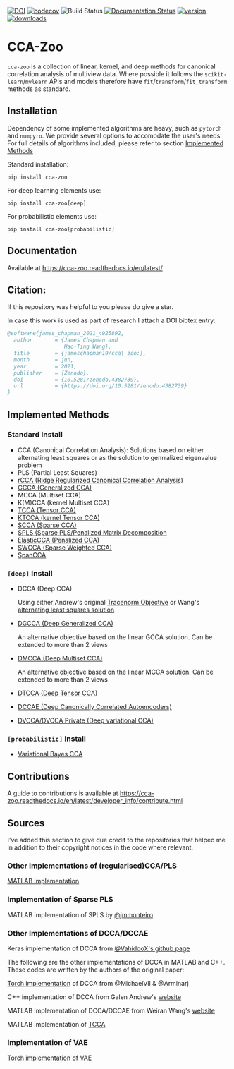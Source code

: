 [![DOI](https://zenodo.org/badge/DOI/10.5281/zenodo.5748062.svg)](https://doi.org/10.5281/zenodo.4382739)
[![codecov](https://codecov.io/gh/jameschapman19/cca_zoo/branch/master/graph/badge.svg?token=JHG9VUB0L8)](https://codecov.io/gh/jameschapman19/cca_zoo)
![Build Status](https://github.com/jameschapman19/cca_zoo/actions/workflows/python-package.yml/badge.svg)
[![Documentation Status](https://readthedocs.org/projects/cca-zoo/badge/?version=latest)](https://cca-zoo.readthedocs.io/en/latest/?badge=latest)
[![version](https://img.shields.io/pypi/v/cca-zoo)](https://pypi.org/project/cca-zoo/)
[![downloads](https://img.shields.io/pypi/dm/cca-zoo)](https://pypi.org/project/cca-zoo/)

# CCA-Zoo

`cca-zoo` is a collection of linear, kernel, and deep methods for canonical correlation analysis of multiview data. 
Where possible it follows the `scikit-learn`/`mvlearn` APIs and models therefore have `fit`/`transform`/`fit_transform` methods as standard.

## Installation

Dependency of some implemented algorithms are heavy, such as `pytorch` and `numpyro`. 
We provide several options to accomodate the user's needs.
For full details of algorithms included, please refer to section [Implemented Methods](#implemented-methods)

Standard installation: 

```
pip install cca-zoo
```
For deep learning elements use:
```
pip install cca-zoo[deep]
```

For probabilistic elements use:
```
pip install cca-zoo[probabilistic]
```
## Documentation
Available at https://cca-zoo.readthedocs.io/en/latest/
  
## Citation:
If this repository was helpful to you please do give a star.

In case this work is used as part of research I attach a DOI bibtex entry:

```bibtex
@software{james_chapman_2021_4925892,
  author       = {James Chapman and
                  Hao-Ting Wang},
  title        = {jameschapman19/cca\_zoo:},
  month        = jun,
  year         = 2021,
  publisher    = {Zenodo},
  doi          = {10.5281/zenodo.4382739},
  url          = {https://doi.org/10.5281/zenodo.4382739}
}
```

## Implemented Methods

### Standard Install
- CCA (Canonical Correlation Analysis): Solutions based on either alternating least squares or as the solution to genrralized eigenvalue problem
- PLS (Partial Least Squares)
- [rCCA (Ridge Regularized Canonical Correlation Analysis)](https://www.sciencedirect.com/science/article/abs/pii/0304407676900105?via%3Dihub)
- [GCCA (Generalized CCA)](https://academic.oup.com/biomet/article-abstract/58/3/433/233349?redirectedFrom=fulltext)
- MCCA (Multiset CCA)
- K(M)CCA (kernel Multiset CCA)
- [TCCA (Tensor CCA)](https://arxiv.org/pdf/1502.02330.pdf)
- [KTCCA (kernel Tensor CCA)](https://arxiv.org/pdf/1502.02330.pdf)
- [SCCA (Sparse CCA)](https://onlinelibrary.wiley.com/doi/abs/10.1111/biom.13043)
- [SPLS (Sparse PLS/Penalized Matrix Decomposition](https://web.stanford.edu/~hastie/Papers/PMD_Witten.pdf)
- [ElasticCCA (Penalized CCA)](https://pubmed.ncbi.nlm.nih.gov/19689958/)
- [SWCCA (Sparse Weighted CCA)](https://arxiv.org/abs/1710.04792v1#:~:text=However%2C%20classical%20and%20sparse%20CCA%20models%20consider%20the,where%20weights%20are%20used%20for%20regularizing%20different%20samples)
- [SpanCCA](http://akyrillidis.github.io/pubs/Conferences/cca.pdf)

### `[deep]` Install
- DCCA (Deep CCA)

  Using either Andrew's original [Tracenorm Objective](https://ttic.uchicago.edu/~klivescu/papers/andrew_icml2013.pdf) or Wang's [alternating least squares solution](https://arxiv.org/pdf/1510.02054v1.pdf)
  
- [DGCCA (Deep Generalized CCA)](https://www.aclweb.org/anthology/W19-4301.pdf)

  An alternative objective based on the linear GCCA solution. Can be extended to more than 2 views
 
- [DMCCA (Deep Multiset CCA)](https://arxiv.org/abs/1904.01775)

  An alternative objective based on the linear MCCA solution. Can be extended to more than 2 views
  
- [DTCCA (Deep Tensor CCA)](https://arxiv.org/pdf/2005.11914.pdf)
- [DCCAE (Deep Canonically Correlated Autoencoders)](http://proceedings.mlr.press/v37/wangb15.pdf)
- [DVCCA/DVCCA Private (Deep variational CCA)](https://arxiv.org/pdf/1610.03454.pdf)

### `[probabilistic]` Install
- [Variational Bayes CCA](https://ieeexplore.ieee.org/document/4182407)

## Contributions
A guide to contributions is available at https://cca-zoo.readthedocs.io/en/latest/developer_info/contribute.html

## Sources

I've added this section to give due credit to the repositories that helped me in addition to their copyright notices in
the code where relevant.

### Other Implementations of (regularised)CCA/PLS

[MATLAB implementation](https://github.com/anaston/PLS_CCA_framework)

### Implementation of Sparse PLS

MATLAB implementation of SPLS by [@jmmonteiro](https://github.com/jmmonteiro/spls)

### Other Implementations of DCCA/DCCAE

Keras implementation of DCCA from [@VahidooX's github page](https://github.com/VahidooX)

The following are the other implementations of DCCA in MATLAB and C++. These codes are written by the authors of the original paper:

[Torch implementation](https://github.com/Michaelvll/DeepCCA) of DCCA from @MichaelVll & @Arminarj

C++ implementation of DCCA from Galen Andrew's [website](https://homes.cs.washington.edu/~galen/)

MATLAB implementation of DCCA/DCCAE from Weiran Wang's [website](http://ttic.uchicago.edu/~wwang5/dccae.html)

MATLAB implementation of [TCCA](https://github.com/rciszek/mdr_tcca)

### Implementation of VAE

[Torch implementation of VAE](https://github.com/pytorch/examples/tree/master/vae)

